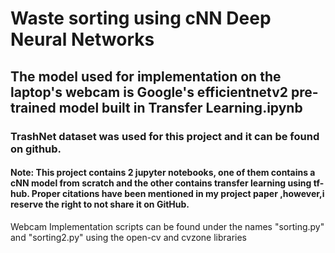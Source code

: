 # Waste sorting using cNN Deep Neural Networks

## The model used for implementation on the laptop's webcam is Google's efficientnetv2 pre-trained model built in Transfer Learning.ipynb

### TrashNet dataset was used for this project and it can be found on github.

#### Note: This project contains 2 jupyter notebooks, one of them contains a cNN model from scratch and the other contains transfer learning using tf-hub. Proper citations have been mentioned in my project paper ,however,i reserve the right to not share it on GitHub.

Webcam Implementation scripts can be found under the names "sorting.py" and "sorting2.py" using the open-cv and cvzone libraries
